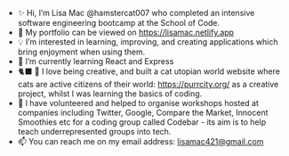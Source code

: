- ✨ Hi, I’m Lisa Mac @hamstercat007 who completed an intensive software engineering bootcamp at the School of Code.
- 📂 My portfolio can be viewed on https://lisamac.netlify.app
- 💡 I’m interested in learning, improving, and creating applications which bring enjoyment when using them. 
- 🌱 I’m currently learning React and Express
- 🐈‍⬛ 🐾 I love being creative, and built a cat utopian world website where cats are active citizens of their world: https://purrcity.org/ as a creative project, whilst I was learning the basics of coding. 
- 💞️  I have volunteered and helped to organise workshops hosted at companies including Twitter, Google, Compare the Market, Innocent Smoothies etc for a coding group called Codebar - its aim is to help teach underrepresented groups into tech. 
- 📫 You can reach me on my email address: lisamac421@gmail.com

<!---
hamstercat007/hamstercat007 is a ✨ special ✨ repository because its `README.md` (this file) appears on your GitHub profile.
You can click the Preview link to take a look at your changes.
--->
